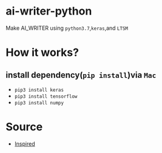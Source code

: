 # ai-writer-python
 Make AI_WRITER using ```python3.7```,```keras```,and ```LTSM```

# How it works?
## install dependency(```pip install```)via ```Mac```
- ```pip3 install keras```
- ```pip3 install tensorflow```
- ```pip3 install numpy```

# Source
- [Inspired](https://github.com/kairess/deep_fantasy_novel)
